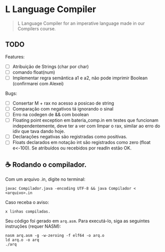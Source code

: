 # L Language Compiler

> L Language Compiler for an imperative language made in our Compilers course.

## TODO

Features:
- [ ] Atribuição de Strings (char por char)
- [ ] comando float(num)
- [ ] Implementar regra semântica a1 e a2, não pode imprimir Boolean (confirmarei com Alexei)

Bugs:
- [ ] Consertar M + rax no acesso a posicao de string
- [ ] Comparação com negativos tá ignorando o sinal
- [ ] Erro na codegen de && com boolean
- [ ] Floating point exception em bateria_comp.in em testes que funcionam independentemente, deve ter a ver com limpar o rax, similar ao erro do idiv que tava dando hoje.
- [ ] Declarações negativas são registradas como positivas.
- [ ] Floats declarados em notação int são registrados como zero (float e<-100). Se atribuídos ou recebidos por readln estão OK.

## ☕ Rodando o compilador.

Com um arquivo .in, digite no terminal:

```
javac Compilador.java -encoding UTF-8 && java Compilador < <arquivo>.in
```

Caso receba o aviso:
```
x linhas compiladas.
```

Seu código foi gerado em `arq.asm`. Para executá-lo, siga as seguintes instruções (requer NASM):
```
nasm arq.asm -g -w-zeroing -f elf64 -o arq.o
ld arq.o -o arq
./arq
```